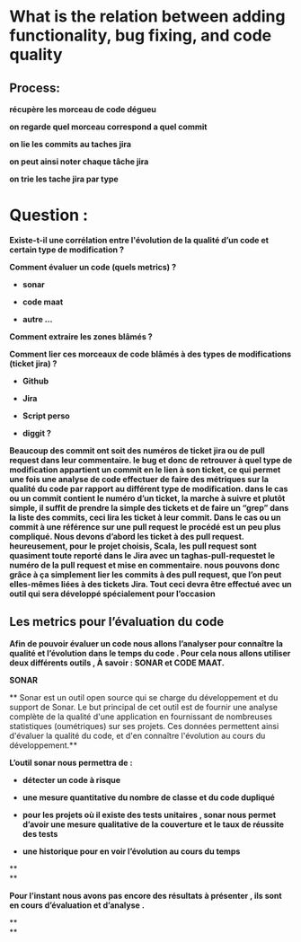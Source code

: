 # What is the relation between adding functionality, bug fixing, and code quality

## **Process:**

**récupère les morceau de code dégueu**

**on regarde quel morceau correspond a quel commit**

**on lie les commits au taches jira**

**on peut ainsi noter chaque tâche jira**

**on trie les tache jira par type**

# **Question :**

**Existe-t-il une corrélation entre l'évolution de la qualité d’un code et certain type de modification ?**

**Comment évaluer un code \(quels metrics\) ?**

* **sonar**

* **code maat**

* **autre …**

**Comment extraire les zones blâmés ?**

**Comment lier ces morceaux de code blâmés à des types de modifications \(ticket jira\) ?**

* **Github**

* **Jira**

* **Script perso**

* **diggit ?**

**Beaucoup des commit ont soit des numéros de ticket jira ou de pull request dans leur commentaire. le bug et donc de retrouver à quel type de modification appartient un commit en le lien à son ticket, ce qui permet une fois une analyse de code effectuer de faire des métriques sur la qualité du code par rapport au différent type de modification. dans le cas ou un commit contient le numéro d’un ticket, la marche à suivre et plutôt simple, il suffit de prendre la simple des tickets et de faire un “grep” dans la liste des commits, ceci lira les ticket à leur commit. Dans le cas ou un commit à une référence sur une pull request le procédé est un peu plus compliqué. Nous devons d’abord les ticket à des pull request. heureusement, pour le projet choisis, Scala, les pull request sont quasiment toute reporté dans le Jira avec un taghas-pull-requestet le numéro de la pull request et mise en commentaire. nous pouvons donc grâce à ça simplement lier les commits à des pull request, que l’on peut elles-mêmes liées à des tickets Jira. Tout ceci devra être effectué avec un outil qui sera développé spécialement pour l’occasion**

## **Les metrics pour l’évaluation du code**

**Afin de pouvoir évaluer un code nous allons l’analyser pour connaître la qualité et l’évolution dans le temps du code . Pour cela nous allons utiliser deux différents outils , À savoir : SONAR et CODE MAAT.**

**SONAR**

**    Sonar est un outil open source qui se charge du développement et du support de Sonar. Le but principal de cet outil est de fournir une analyse complète de la qualité d'une application en fournissant de nombreuses statistiques \(oumétriques\) sur ses projets. Ces données permettent ainsi d'évaluer la qualité du code, et d'en connaître l'évolution au cours du développement.**



**L’outil sonar nous permettra de :**

* **détecter un code à risque**

* **une mesure quantitative du nombre de classe et du code dupliqué**

* **pour les projets où il existe des tests unitaires , sonar nous permet d’avoir une mesure qualitative de la couverture et le taux de réussite des tests**

* **une historique pour en voir l’évolution au cours du temps**

**  
**

**Pour l’instant nous avons pas encore des résultats à présenter , ils sont en cours d’évaluation et d’analyse .**

  
**  
**

